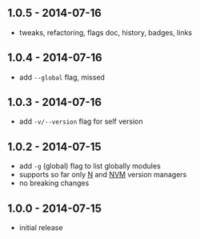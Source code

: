 

## 1.0.5 - 2014-07-16
- tweaks, refactoring, flags doc, history, badges, links

## 1.0.4 - 2014-07-16
- add `--global` flag, missed

## 1.0.3 - 2014-07-16
- add `-v/--version` flag for self version

## 1.0.2 - 2014-07-15
- add `-g` (global) flag to list globally modules
- supports so far only [N][n-url] and [NVM][nvm-url] version managers
- no breaking changes

## 1.0.0 - 2014-07-15
- initial release


[n-url]: https://github.com/visionmedia/n
[nvm-url]: https://github.com/creationix/nvm